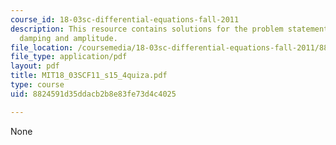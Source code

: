 ```yaml
---
course_id: 18-03sc-differential-equations-fall-2011
description: This resource contains solutions for the problem statements related to
  damping and amplitude.
file_location: /coursemedia/18-03sc-differential-equations-fall-2011/8824591d35ddacb2b8e83fe73d4c4025_MIT18_03SCF11_s15_4quiza.pdf
file_type: application/pdf
layout: pdf
title: MIT18_03SCF11_s15_4quiza.pdf
type: course
uid: 8824591d35ddacb2b8e83fe73d4c4025

---
```

None